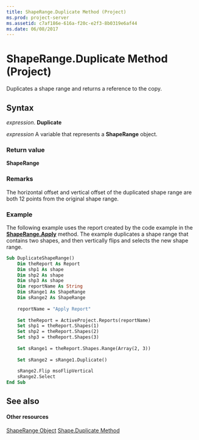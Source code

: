 ```yaml
---
title: ShapeRange.Duplicate Method (Project)
ms.prod: project-server
ms.assetid: c7af186e-616a-f20c-e2f3-8b0319e6af44
ms.date: 06/08/2017
---
```



# ShapeRange.Duplicate Method (Project)
Duplicates a shape range and returns a reference to the copy.

## Syntax

 _expression_. **Duplicate**

 _expression_ A variable that represents a **ShapeRange** object.


### Return value

 **ShapeRange**


### Remarks

The horizontal offset and vertical offset of the duplicated shape range are both 12 points from the original shape range.


### Example

The following example uses the report created by the code example in the  **[ShapeRange.Apply](Project.shaperange.apply.md)** method. The example duplicates a shape range that contains two shapes, and then vertically flips and selects the new shape range.


```vb
Sub DuplicateShapeRange()
    Dim theReport As Report
    Dim shp1 As shape
    Dim shp2 As shape
    Dim shp3 As shape
    Dim reportName As String
    Dim sRange1 As ShapeRange
    Dim sRange2 As ShapeRange
    
    reportName = "Apply Report"
    
    Set theReport = ActiveProject.Reports(reportName)
    Set shp1 = theReport.Shapes(1)
    Set shp2 = theReport.Shapes(2)
    Set shp3 = theReport.Shapes(3)
    
    Set sRange1 = theReport.Shapes.Range(Array(2, 3))
    
    Set sRange2 = sRange1.Duplicate()
    
    sRange2.Flip msoFlipVertical
    sRange2.Select
End Sub
```


## See also


#### Other resources


[ShapeRange Object](Project.shaperange.md)
[Shape.Duplicate Method](Project.shape.duplicate.md)
